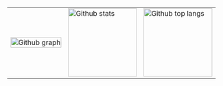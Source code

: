 <table>
  <tr>
    <td><img alt="Github graph" width="100%" src="https://github-profile-summary-cards.vercel.app/api/cards/profile-details?username=junpei-8&theme=dracula" /></td>
    <td><img alt="Github stats" height="160px" src="https://github-readme-stats.vercel.app/api?username=junpei-8&theme=onedark&show_icons=ture" /></td>
    <td><img alt="Github top langs" height="160px" src="https://github-readme-stats.vercel.app/api/top-langs/?username=junpei-8&layout=compact&show_icons=true&theme=onedark" /></td>
  </tr>
</table>
